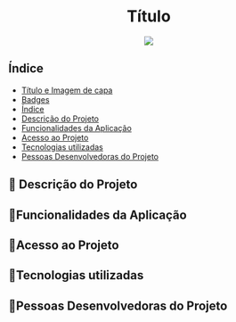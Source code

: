 <h1 align="center"> Título </h1>

<p align="center"><img src="http://img.shields.io/static/v1?label=STATUS&message=EM%20DESENVOLVIMENTO&color=GREEN&style=for-the-badge"/></p>



## Índice 
* [Título e Imagem de capa](#Título-e-Imagem-de-capa)
* [Badges](#badges)
* [Índice](#índice)
* [Descrição do Projeto](#descrição-do-projeto)
* [Funcionalidades da Aplicação](#funcionalidades-e-demonstração-da-aplicação)
* [Acesso ao Projeto](#acesso-ao-projeto)
* [Tecnologias utilizadas](#tecnologias-utilizadas)
* [Pessoas Desenvolvedoras do Projeto](#pessoas-desenvolvedoras)

<h2>📌 Descrição do Projeto</h2>


<h2>📌Funcionalidades da Aplicação</h2>

<h2>📌Acesso ao Projeto</h2>

<h2>📌Tecnologias utilizadas</h2>

<h2>📌Pessoas Desenvolvedoras do Projeto</h2>
